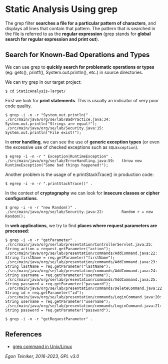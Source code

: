 # Static Analysis Using grep

The grep filter **searches a file for a particular pattern of characters**, and displays all lines 
that contain that pattern. The pattern that is searched in the file is referred to as the 
**regular expression** (grep stands for **global search for regular expression and print out**).


## Search for Known-Bad Operations and Types

We can use grep to **quickly search for problematic operations or types** (eg: gets(), printf(),
System.out.println(), etc.) in source directories.

We can try grep in our target project:
```
$ cd StaticAnalysis-Target/
```

First we look for **print statements**. This is usually an indicator of very poor code quality.
```
$ grep -i -n -r "System.out.println(" .
./src/main/java/org/se/lab/BadPractice.java:34:     System.out.println("Strings are equal!");
./src/main/java/org/se/lab/Security.java:15:        System.out.println("File exist!");
```

In **error handling**, we can see the use of **generic exception types** (or even the excessive 
use of checked exceptions such as `SQLException`).
```
$ egrep -i -n -r " Exception|RuntimeException" .
./src/main/java/org/se/lab/ErrorHandling.java:59:   throw new RuntimeException("Some bad things happened!");
```
Another problem is the usage of e.printStackTrace() in production code:
```
$ egrep -i -n -r ".printStackTrace()" .

```


In the context of **cryptography** we can look for **insecure classes or cipher configurations**.
```
$ grep -i -n -r "new Random()" .
./src/main/java/org/se/lab/Security.java:22:        Random r = new Random();
```

In **web applications**, we try to find **places where request parameters are processed**:
```
$ grep -i -n -r "getParameter" .
./src/main/java/org/se/lab/presentation/ControllerServlet.java:25:        String action = request.getParameter("action");        
./src/main/java/org/se/lab/presentation/commands/AddCommand.java:22:	  String firstName = req.getParameter("firstName");
./src/main/java/org/se/lab/presentation/commands/AddCommand.java:23:	  String lastName = req.getParameter("lastName");
./src/main/java/org/se/lab/presentation/commands/AddCommand.java:24:	  String username = req.getParameter("username");
./src/main/java/org/se/lab/presentation/commands/AddCommand.java:25:	  String password = req.getParameter("password");
./src/main/java/org/se/lab/presentation/commands/DeleteCommand.java:22:	  String id = req.getParameter("id");
./src/main/java/org/se/lab/presentation/commands/LoginCommand.java:20:	  String username = req.getParameter("username");
./src/main/java/org/se/lab/presentation/commands/LoginCommand.java:21:	  String password = req.getParameter("password");
```
```
$ grep -i -n -r "getRequestParameter" .
```


## References

* [grep command in Unix/Linux](https://www.geeksforgeeks.org/grep-command-in-unixlinux/)

*Egon Teiniker, 2016-2023, GPL v3.0*


